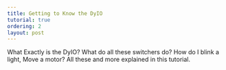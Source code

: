 ```yaml
---
title: Getting to Know the DyIO
tutorial: true
ordering: 2
layout: post
---
```


What Exactly is the DyIO? What do all these switchers do? How do I blink a light, Move a motor? All these and more explained in this tutorial.
